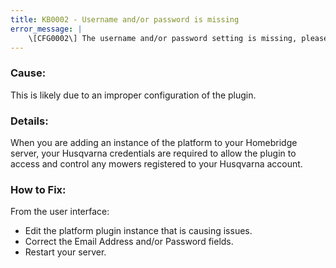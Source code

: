 ```yaml
---
title: KB0002 - Username and/or password is missing
error_message: |
    \[CFG0002\] The username and/or password setting is missing, please check your configuration and try again.
---
```


### Cause:
This is likely due to an improper configuration of the plugin. 

### Details:
When you are adding an instance of the platform to your Homebridge server, your Husqvarna credentials are required to allow the plugin to access and control any mowers registered to your Husqvarna account.

### How to Fix:
From the user interface:
- Edit the platform plugin instance that is causing issues.
- Correct the Email Address and/or Password fields.
- Restart your server.